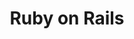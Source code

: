---
# GLOBAL 
layout: technology
page_type: technology
title: Ruby on Rails
published: true
links_visible: false

#SEO
seo_title:  SEO Ruby on Rails
seo_description: |-
  META Ruby on Rails
main_keywords:
  - Ruby on Rails

#HREFLANGS
display_hreflangs: false
hreflangs:

#MENU 
top_line:
  menu_title: Ruby on Rails
  cta_title:

#SETTINGS
show_contact_in_footer: true

#TECHNOLOGY layout
logo:  /uploads/rails.svg
intro: 
  title: Ruby on Rails
  content: |-
    Technologia gwarantująca szybki proces realizacji Twojego projektu i jego przejrzystość. To również możliwość rozbudowy aplikacji o dodatkowe funkcje.
header:
  title:
  intro: |-
    
  main_photo:
---
